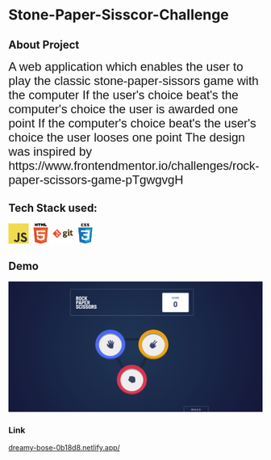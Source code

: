 # Stone-Paper-Sisscor-Challenge

## About Project
<div style="font-size:24px;font-family:sans-serif">
A web application which enables the user to play the classic stone-paper-sissors game with the computer
If the user's choice beat's the computer's choice the user is awarded one point
If the computer's choice beat's the  user's choice the user looses one point
The design was inspired by https://www.frontendmentor.io/challenges/rock-paper-scissors-game-pTgwgvgH
</div>


## Tech Stack used:
<code><img height="40" src="https://raw.githubusercontent.com/github/explore/80688e429a7d4ef2fca1e82350fe8e3517d3494d/topics/javascript/javascript.png"></code>
<code><img height="40" src="https://raw.githubusercontent.com/github/explore/80688e429a7d4ef2fca1e82350fe8e3517d3494d/topics/html/html.png"></code>
<code><img height="40" src="https://raw.githubusercontent.com/github/explore/80688e429a7d4ef2fca1e82350fe8e3517d3494d/topics/git/git.png"></code>
<code><img height="40" src="https://raw.githubusercontent.com/github/explore/80688e429a7d4ef2fca1e82350fe8e3517d3494d/topics/css/css.png"></code>

## Demo
![gif](./images/spc.gif)


 ### Link
  <a href="dreamy-bose-0b18d8.netlify.app/">dreamy-bose-0b18d8.netlify.app/</a>
